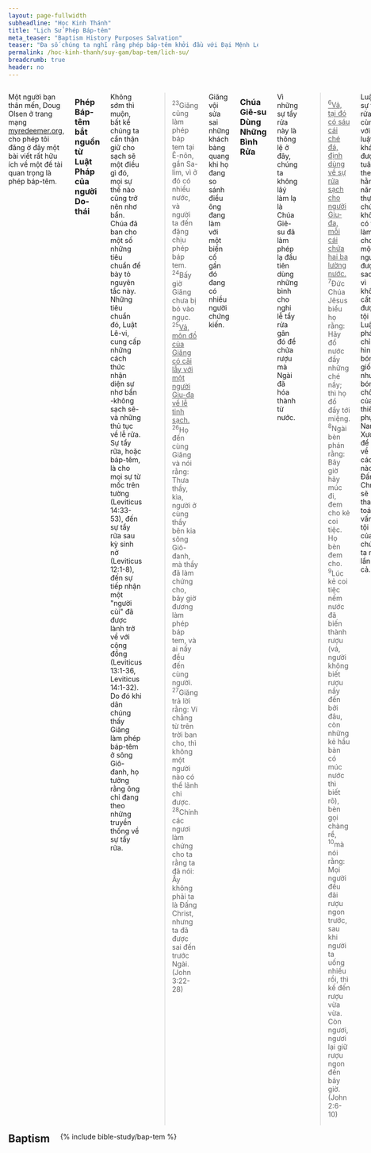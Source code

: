 ```yaml
---
layout: page-fullwidth
subheadline: "Học Kinh Thánh"
title: "Lịch Sử Phép Báp-têm"
meta_teaser: "Baptism History Purposes Salvation"
teaser: "Đa số chúng ta nghĩ rằng phép báp-têm khởi đầu với Đại Mệnh Lệnh. Nhưng thực ra, phép này đã bắt nguồn từ luật của thời Cựu Ước về các phép rửa. Có những phép rửa cho hầu như mọi sự từ rửa meo mốc trên tường, đến tẩy rửa sau khi sinh nở, đến sự tíếp nhận người hủi trở về với cộng đồng."
permalink: /hoc-kinh-thanh/suy-gam/bap-tem/lich-su/
breadcrumb: true
header: no
---
```

<!--more-->
<div class="row">
<div class="medium-8 columns" markdown="1">

<p class="blockquote">Một người bạn thân mến, Doug Olsen ở trang mạng <a href="http://myredeemer.org">myredeemer.org</a>, cho phép tôi đăng ở đây một bài viết rất hữu ích về một đề tài quan trọng là phép báp-têm.</p>

### Phép Báp-têm bắt nguồn từ Luật Pháp của người Do-thái

Không sớm thì muộn, bất kể chúng ta cẩn thận giữ cho sạch sẽ một điều gì đó, mọi sự thế nào cũng trở nên nhơ bẩn. Chúa đã ban cho một số những tiêu chuẩn để bày tỏ nguyên tắc này. Những tiêu chuẩn đó, Luật Lê-vi, cung cấp những cách thức nhận diện sự nhơ bẩn -không sạch sẽ- và những thủ tục về lễ rửa. Sự tẩy rữa, hoặc báp-têm, là cho mọi sự từ mốc trên tường (Leviticus 14:33-53), đến sự tẩy rửa sau kỳ sinh nở (Leviticus 12:1-8), đến sự tiếp nhận một "người cùi" đã được lành trở về với cộng đồng (Leviticus 13:1-36, Leviticus 14:1-32). Do đó khi dân chúng thấy Giăng làm phép báp-têm ở sông Giô-đanh, họ tưởng rằng ông chỉ đang theo những truyền thống về sự tẩy rửa.

> <sup>23</sup>Giăng cũng làm phép báp tem tại Ê-nôn, gần Sa-lim, vì ở đó có nhiều nước, và người ta đến đặng chịu phép báp tem. <sup>24</sup>Bấy giờ Giăng chưa bị bỏ vào ngục. <br /><sup>25</sup><u>Vả, môn đồ của Giăng có cãi lẫy với một người Giu-đa về lễ tinh sạch.</u> <br /><sup>26</sup>Họ đến cùng Giăng và nói rằng: Thưa thầy, kìa, người ở cùng thầy bên kia sông Giô-đanh, mà thầy đã làm chứng cho, bây giờ đương làm phép báp tem, và ai nấy đều đến cùng người. <sup>27</sup>Giăng trả lời rằng: Ví chẳng từ trên trời ban cho, thì không một người nào có thể lãnh chi được. <sup>28</sup>Chính các ngươi làm chứng cho ta rằng ta đã nói: Ấy không phải ta là Ðấng Christ, nhưng ta đã được sai đến trước Ngài. (John 3:22-28)

Giăng vội sửa sai những khách bàng quang khi họ đang so sánh điều ông đang làm với một biến cố gần đó đang có nhiều người chứng kiến.

### Chúa Giê-su Dùng Những Bình Rửa

Vì những sự tẩy rửa này là thông lệ ở đây, chúng ta không lâý làm lạ là Chúa Giê-su đã làm phép lạ đầu tiên dùng những bình cho nghi lễ tẩy rửa gân đó để chửa rượu mà Ngài đã hóa thành từ nước.

> <u><sup>6</sup>Vả, tại đó có sáu cái ché đá, định dùng về sự rửa sạch cho người Giu-đa, mỗi cái chứa hai ba lường nước.</u> <sup>7</sup>Ðức Chúa Jêsus biểu họ rằng: Hãy đổ nước đầy những ché nầy; thì họ đổ đầy tới miệng. <sup>8</sup>Ngài bèn phán rằng: Bây giờ hãy múc đi, đem cho kẻ coi tiệc. Họ bèn đem cho. <sup>9</sup>Lúc kẻ coi tiệc nếm nước đã biến thành rượu (vả, người không biết rượu nầy đến bởi đâu, còn những kẻ hầu bàn có múc nước thì biết rõ), bèn gọi chàng rể, <sup>10</sup>mà nói rằng: Mọi người đều đãi rượu ngon trước, sau khi người ta uống nhiều rồi, thì kế đến rượu vừa vừa. Còn ngươi, ngươi lại giữ rượu ngon đến bây giờ. (John 2:6-10)

Luật về sự tẩy rửa, cùng với các luật khác, được tuân theo hằng năm vì thực ra chúng không có thể làm cho một người được sach -vì không cất đi được tội lỗi. Luật pháp chỉ là hình bóng -giống như bóng chồng của thiếu phụ Nam Xương- để nói về cách nào Đấng Chrít sẽ thanh toán vấn đề tội lỗi của chúng ta một lần đủ cả.

> <sup>16</sup>Vì vậy, chớ có ai đoán xét anh em về của ăn uống, hoặc ngày lễ, hoặc ngày mặt trăng mới, hoặc ngày Sa-bát, <u><sup>17</sup>ấy đều chỉ là bóng của các việc sẽ tới, còn hình thì ở trong Ðấng Christ.</u> (Colossians 2:16-17)

### Hình Thật Vượt Qua Khỏi Bóng Mờ

Hệ thống luật pháp trước hết chỉ cách nhận diện những vi phạm về sự thanh sạch. Sau đó người thầy tế lễ xem xét tình trạng để xác định sự hiện diện của sự ô uế và cung cấp chỉ dẫn về sự tẩy rửa. Sau đó, khi sự rửa vật chất được hoàn tất và sự ô uế được tẩy trừ, thêm những thủ tục nữa được thi hành để thỏa sự rửa về phần nghi lễ. Khi mọi sự được hoàn tất, thầy tế lễ cuối cùng có thể tuyên bố rằng mọi sự đã được tinh sạch.

Nhìn lại quá khứ với "thị giác 20/20," sự song song trở nên rõ ràng. Luật pháp (dù viết trên bảng đá cho người Do-thái hoặc trong tim cho cả nhân loại) cáo buộc mọi người về sự không công bình, về một tình trạng hư mất. Con người có thể chọn để đi theo Thầy Tế Lễ thực để được tẩy rửa khỏi mọi điều gian ác và được hưởng sự sống đời đời. Cũng cùng một Thầy Tế Lễ đó -Chúa Giê-su- đã ban cho luật pháp, xem xét, rưới xuống và tuyến bố -và còn tuyên bố mãi- người đó được kể là công chính.

### Một Sự Trớ Trêu Lạ Kỳ

Chúa Giê-su khởi đầu mục vụ với một phép lạ -hóa nước ra rượu. Bạn có thể tự hỏi, "Tại sao trong câu chuyện này lại có sáu bình bằng đá để tẩy rửa?"

- Sáu là con số tượng trưng cho loài người -được dựng nên trong ngày thứ sau.
- Cái bình tượng trưng cho thân thể phàm tục của loài người.
- Đá tượng trưng cho Đức Chúa Trời.
- Đất sét là chất liệu mà từ đó họ được tạo dựng nên.

Tất cả những điều này là để bày tỏ rằng chiếc bình sẽ được dùng cho sự tẩy rửa cuối cùng sẽ đến trong hình ảnh của một người. Mà người đó sẽ là Đức Chúa Trời -đá. Nếu một người có thể tự tẩy rửa, thì hẳn chiếc bình đó phải làm bằng đất sét. Nhưng Chúa Giê-su là Vầng Đá mà trên đó hội thánh được dựng xây.

Ngài hóa nước thành rượu vì nước không đủ để rửa sạch. Nhớ lại trong buổi tiệc ly khi Chúa Giê-su giải thích rượu tượng trưng cho huyết Ngài? Sự tẩy rửa phải được hoàn tất bằng máu. Khi mẹ Ngài bảo Ngài hãy làm thêm rượu, câu trả lời của Chúa thật rõ ràng: "Giờ Ta chưa đến." Vì còn vài năm nữa trước khi Ngài lên thập tự giá.

Thật trớ trêu rằng mục vụ của Chúa khởi đầu trong một tiệc cưới khi Ngài hóa nước thành rượu. Và trong ngày cuối -khi vì sự gian ác của chúng ta mà bị thương (Isaiah 53:5)- từ thân thể Ngài -bình rửa chân thật- chảy ra hai dòng suối. Đi theo thứ tự đảo ngược -nước chảy ra trước rồi huyết theo sau- để tỏ ra rằng mọi sự đã được trọn. Mục vụ của Chúa khởi đầu trong sự vui mừng của một tiệc cưới; còn chúng ta bây giờ hướng dến tương lai về hôn lễ của chính chúng ta -là nàng dâu của Chúa!

<a href="/hoc-kinh-thanh/suy-gam/bap-tem/muc-dich/">Bài kế: Bốn Mục Đích Của Phép Báp Têm</a>

{% include bible-study/bible-study-footer %}
</div><!-- /.medium-8.columns -->
<div class="bible-index medium-4 columns">
<h2 style="margin: 0px">Baptism</h2>
        {% include bible-study/bap-tem %}
</div><!-- /.medium-4.columns -->
</div><!-- /.row -->
